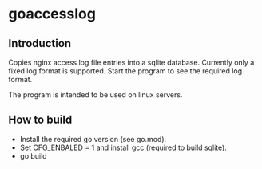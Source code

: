 # goaccesslog

## Introduction

Copies nginx access log file entries into a sqlite database.
Currently only a fixed log format is supported.
Start the program to see the required log format.

The program is intended to be used on linux servers.

## How to build

- Install the required go version (see go.mod).
- Set CFG_ENBALED = 1 and install gcc (required to build sqlite).
- go build
